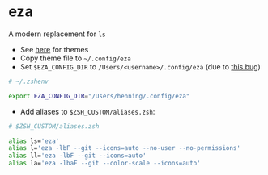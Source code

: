 # eza

A modern replacement for `ls`

- See [here](https://github.com/eza-community/eza-themes) for themes
- Copy theme file to `~/.config/eza`
- Set `$EZA_CONFIG_DIR` to `/Users/<username>/.config/eza` (due to [this bug](https://github.com/eza-community/eza/issues/1224))

```zsh
# ~/.zshenv

export EZA_CONFIG_DIR="/Users/henning/.config/eza"
```

- Add aliases to `$ZSH_CUSTOM/aliases.zsh`:

```zsh
# $ZSH_CUSTOM/aliases.zsh

alias ls='eza'
alias l='eza -lbF --git --icons=auto --no-user --no-permissions'
alias ll='eza -lbF --git --icons=auto'
alias la='eza -lbaF --git --color-scale --icons=auto'
```
